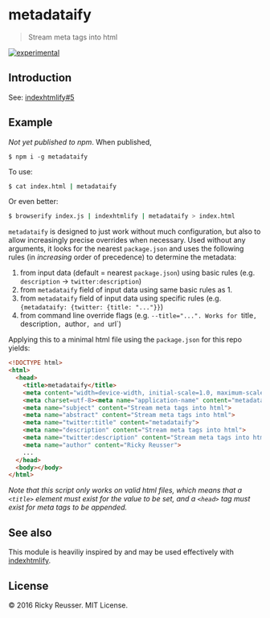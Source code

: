 # metadataify

> Stream meta tags into html

[![experimental][stability-experimental]][stability-url]
<!--[![Build Status][travis-image]][travis-url]-->
<!--[![npm version][npm-image]][npm-url]-->
<!--[![Dependency Status][david-dm-image]][david-dm-url]-->
<!--[![Semistandard Style][semistandard-image]][semistandard-url]-->


## Introduction

See: [indexhtmlify#5](https://github.com/dominictarr/indexhtmlify/issues/5)

## Example

*Not yet published to npm*. When published,

```
$ npm i -g metadataify 
```

To use:

```bash
$ cat index.html | metadataify
```

Or even better:

```bash
$ browserify index.js | indexhtmlify | metadataify > index.html
```

`metadataify` is designed to just work without much configuration, but also to allow increasingly precise overrides when necessary. Used without any arguments, it looks for the nearest `package.json` and uses the following rules (in _increasing_ order of precedence) to determine the metadata:

1. from input data (default = nearest `package.json`) using basic rules (e.g. `description` -> `twitter:description`)
2. from `metadataify` field of input data using same basic rules as 1.
3. from `metadataify` field of input data using specific rules (e.g. `{metadataify: {twitter: {title: "..."}}`)
4. from command line override flags (e.g. `--title="...". Works for `title`, `description`, `author`, and `url`)

Applying this to a minimal html file using the `package.json` for this repo yields:

```html
<!DOCTYPE html>
<html>
  <head>
    <title>metadataify</title>
    <meta content="width=device-width, initial-scale=1.0, maximum-scale=1.0, user-scalable=0" name="viewport" />
    <meta charset=utf-8><meta name="application-name" content="metadataify">
    <meta name="subject" content="Stream meta tags into html">
    <meta name="abstract" content="Stream meta tags into html">
    <meta name="twitter:title" content="metadataify">
    <meta name="description" content="Stream meta tags into html">
    <meta name="twitter:description" content="Stream meta tags into html">
    <meta name="author" content="Ricky Reusser">
    ...
  </head>
  <body></body>
</html>
```

_Note that this script *only* works on valid html files, which means that a `<title>` element must exist for the value to be set, and a `<head>` tag must exist for meta tags to be appended._

## See also

This module is heaviliy inspired by and may be used effectively with [indexhtmlify](https://github.com/dominictarr/indexhtmlify).

## License

&copy; 2016 Ricky Reusser. MIT License.

<!-- BADGES -->

[travis-image]: https://travis-ci.org/rreusser/metadataify.svg?branch=master
[travis-url]: https://travis-ci.org//metadataify

[npm-image]: https://badge.fury.io/js/metadataify.svg
[npm-url]: https://npmjs.org/package/metadataify

[david-dm-image]: https://david-dm.org/rreusser/metadataify.svg?theme=shields.io
[david-dm-url]: https://david-dm.org/rreusser/metadataify

[semistandard-image]: https://img.shields.io/badge/code%20style-semistandard-brightgreen.svg?style=flat-square
[semistandard-url]: https://github.com/Flet/semistandard

<!-- see stability badges at: https://github.com/badges/stability-badges -->
[stability-url]: https://github.com/badges/stability-badges
[stability-deprecated]: http://badges.github.io/stability-badges/dist/deprecated.svg
[stability-experimental]: http://badges.github.io/stability-badges/dist/experimental.svg
[stability-unstable]: http://badges.github.io/stability-badges/dist/unstable.svg
[stability-stable]: http://badges.github.io/stability-badges/dist/stable.svg
[stability-frozen]: http://badges.github.io/stability-badges/dist/frozen.svg
[stability-locked]: http://badges.github.io/stability-badges/dist/locked.svg
